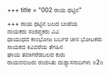+++
title = "002 ರಾಯ ಥಟ್ಟಿನ"

+++
ರಾಯ ಥಟ್ಟಿನ ಬಲದ ಬಾಹೆಯ  
ನಾಯಕರು ಸಂಶಪ್ತಕರು ವಿವಿ  
ಧಾಯುಧದ ಕಾಂಭೋಜ ಬರ್ಬರ ಚೀನ ಭೋಟಕರು  
ಸಾಯಕದ ಕಿವಿವರೆಯ ತೆಗಹಿನ  
ಘಾಯ ತವಕಿಗರೆಡಬಲದ ಕುರು  
ರಾಯನನುಜರು ರಂಜಿಸಿತು ದುಶ್ಯಾಸನಾದಿಗಳು       ॥2॥